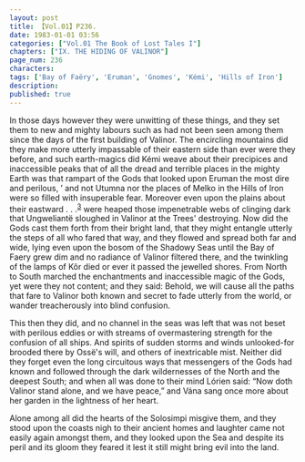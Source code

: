 ```yaml
---
layout: post
title: 【Vol.01】P236.
date: 1983-01-01 03:56
categories: ["Vol.01 The Book of Lost Tales I"]
chapters: ["IX. THE HIDING OF VALINOR"]
page_num: 236
characters: 
tags: ['Bay of Faëry', 'Eruman', 'Gnomes', 'Kémi', 'Hills of Iron']
description: 
published: true
---
```


In those days however they were unwitting of these things, and they set them to new and mighty labours such as had not been seen among them since the days of the first building of Valinor. The encircling mountains did they make more utterly impassable of their eastern side than ever were they before, and such earth-magics did Kémi weave about their precipices and inaccessible peaks that of all the dread and terrible places in the mighty Earth was that rampart of the Gods that looked upon Eruman the most dire and perilous, ’ and not Utumna nor the places of Melko in the Hills of Iron were so filled with insuperable fear. Moreover even upon the plains about their eastward . . .<SUP>[3]({{site.baseurl}}/vol01-p248)</SUP> were heaped those impenetrable webs of clinging dark that Ungweliantë sloughed in Valinor at the Trees' destroying. Now did the Gods cast them forth from their bright land, that they might entangle utterly the steps of all who fared that way, and they flowed and spread both far and wide, lying even upon the bosom of the Shadowy Seas until the Bay of Faery grew dim and no radiance of Valinor filtered there, and the twinkling of the lamps of Kôr died or ever it passed the jewelled shores. From North to South marched the enchantments and inaccessible magic of the Gods, yet were they not content; and they said: Behold, we will cause all the paths that fare to Valinor both known and secret to fade utterly from the world, or wander treacherously into blind confusion.

This then they did, and no channel in the seas was left that was not beset with perilous eddies or with streams of overmastering strength for the confusion of all ships. And spirits of sudden storms and winds unlooked-for brooded there by Ossë's will, and others of inextricable mist. Neither did they forget even the long circuitous ways that messengers of the Gods had known and followed through the dark wildernesses of the North and the deepest South; and when all was done to their mind Lórien said: “Now doth Valinor stand alone, and we have peace,” and Vána sang once more about her garden in the lightness of her heart.

Alone among all did the hearts of the Solosimpi misgive them, and they stood upon the coasts nigh to their ancient homes and laughter came not easily again amongst them, and they looked upon the Sea and despite its peril and its gloom they feared it lest it still might bring evil into the land.

